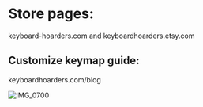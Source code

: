 # Store pages:
keyboard-hoarders.com and keyboardhoarders.etsy.com
## Customize keymap guide:
keyboardhoarders.com/blog

![IMG_0700](https://github.com/user-attachments/assets/5908f61d-e762-4a3d-ab9d-74b530c19164)
